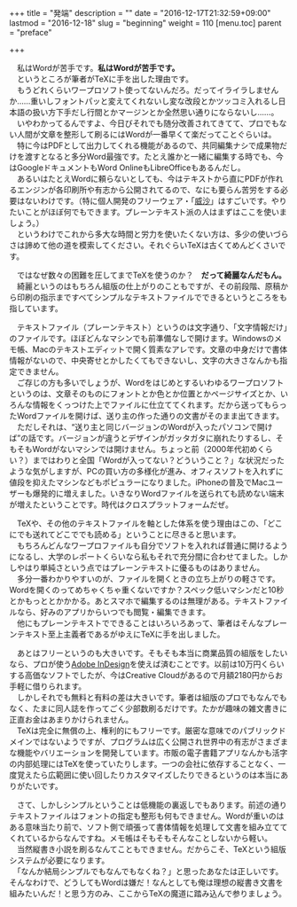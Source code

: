 +++
title = "発端"
description = ""
date = "2016-12-17T21:32:59+09:00"
lastmod = "2016-12-18"
slug = "beginning"
weight = 110
[menu.toc]
    parent = "preface"

+++

&#x3000;私はWordが苦手です。**私はWordが苦手です。**  
　というところが筆者がTeXに手を出した理由です。  
　もうどれくらいワープロソフト使ってないんだろ。だってイライラしませんか……重いしフォントパッと変えてくれないし変な改段とかツッコミ入れるし日本語の扱い方下手だし行間とかマージンとか全然思い通りにならないし……。  
　いやわかってるんですよ、今日びそれでも随分改善されてきてて、プロでもない人間が文章を整形して刷るにはWordが一番早くて楽だってことぐらいは。  
　特に今はPDFとして出力してくれる機能があるので、共同編集ナシで成果物だけを渡すとなると多分Word最強です。たとえ誰かと一緒に編集する時でも、今はGoogleドキュメントもWord OnlineもLibreOfficeもあるんだし。  
　あるいはたとえWordに頼らないとしても、今はテキストから直にPDFが作れるエンジンが各印刷所や有志から公開されてるので、なにも要らん苦労をする必要はないわけです。（特に個人開発のフリーウェア・「[威沙](http://tokimi.sylphid.jp/?FrontPage)」はすごいです。やりたいことがほぼ何でもできます。プレーンテキスト派の人はまずはここを使いましょう。）  
　というわけでこれから多大な時間と労力を使いたくない方は、多少の使いづらさは諦めて他の道を模索してください。それぐらいTeXは古くてめんどくさいです。

　ではなぜ数々の困難を圧してまでTeXを使うのか？　**だって綺麗なんだもん。**  
　綺麗というのはもちろん組版の仕上がりのこともですが、その前段階、原稿から印刷の指示まですべてシンプルなテキストファイルでできるというところをも指しています。

　テキストファイル（プレーンテキスト）というのは文字通り、「文字情報だけ」のファイルです。ほぼどんなマシンでも前準備なしで開けます。Windowsのメモ帳、Macのテキストエディットで開く質素なアレです。文章の中身だけで書体情報がないので、中央寄せとかしたくてもできないし、文字の大きさなんかも指定できません。  
　ご存じの方も多いでしょうが、Wordをはじめとするいわゆるワープロソフトというのは、文章そのものにフォントとか色とか位置とかページサイズとか、いろんな情報をくっつけた上でファイルに仕立ててくれます。だから送ってもらったWordファイルを開けば、送り主の作った通りの文書がそのまま出てきます。  
　ただしそれは、“送り主と同じバージョンのWordが入ったパソコンで開けば”の話です。バージョンが違うとデザインがガッタガタに崩れたりするし、そもそもWordがないマシンでは開けません。ちょっと前（2000年代初めくらい？）まではわりと全国「Wordが入ってない？どういうこと？」な状況だったような気がしますが、PCの買い方の多様化が進み、オフィスソフトを入れずに値段を抑えたマシンなどもポピュラーになりました。iPhoneの普及でMacユーザーも爆発的に増えました。いきなりWordファイルを送られても読めない端末が増えたということです。時代はクロスプラットフォームだぜ。

　TeXや、その他のテキストファイルを軸とした体系を使う理由はこの、「どこにでも送れてどこででも読める」ということに尽きると思います。  
　もちろんどんなワープロファイルも自分でソフトを入れれば普通に開けるようになるし、大学のレポートくらいなら私もそれで充分間に合わせてました。しかしやはり単純さという点ではプレーンテキストに優るものはありません。  
　多分一番わかりやすいのが、ファイルを開くときの立ち上がりの軽さです。Wordを開くのってめちゃくちゃ重くないですか？スペック低いマシンだと10秒とかもっととかかかる。あとスマホで編集するのは無理がある。テキストファイルなら、好みのアプリからいつでも閲覧・編集できます。  
　他にもプレーンテキストでできることはいろいろあって、筆者はそんなプレーンテキスト至上主義者であるがゆえにTeXに手を出しました。

　あとはフリーというのも大きいです。そもそも本当に商業品質の組版をしたいなら、プロが使う[Adobe InDesign](http://www.adobe.com/jp/products/indesign.html)を使えば済むことです。以前は10万円くらいする高価なソフトでしたが、今はCreative Cloudがあるので月額2180円からお手軽に借りられます。  
　しかしそれでも無料と有料の差は大きいです。筆者は組版のプロでもなんでもなく、たまに同人誌を作ってごく少部数刷るだけです。たかが趣味の雑文書きに正直お金はあまりかけられません。  
　TeXは完全に無償の上、権利的にもフリーです。厳密な意味でのパブリックドメインではないようですが、プログラムは広く公開され世界中の有志がさまざまな機能やバリエーションを開発しています。市販の電子書籍アプリなんかも活字の内部処理にはTeXを使っていたりします。一つの会社に依存することなく、一度覚えたら広範囲に使い回したりカスタマイズしたりできるというのは本当にありがたいです。

　さて、しかしシンプルということは低機能の裏返しでもあります。前述の通りテキストファイルはフォントの指定も整形も何もできません。Wordが重いのはある意味当たり前で、ソフト側で頑張って書体情報を処理して文書を組み立ててくれているからなんですね。メモ帳はそもそもそんなことしないから軽い。  
　当然縦書き小説を刷るなんてこともできません。だからこそ、TeXという組版システムが必要になります。  
　「なんか結局シンプルでもなんでもなくね？」と思ったあなたは正しいです。そんなわけで、どうしてもWordは嫌だ！なんとしても俺は理想の縦書き文書を組みたいんだ！と思う方のみ、ここからTeXの魔道に踏み込んで参りましょう。